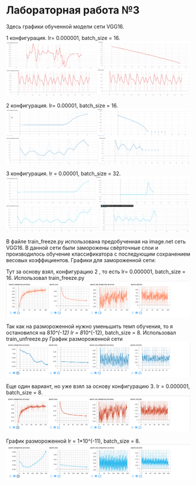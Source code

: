 # Лабораторная работа №3
Здесь графики обученной модели сети VGG16.

1 конфигурация. lr= 0.000001, batch_size = 16.
![Image alt](https://github.com/phoenix3x3/Neural-networks-lab-/raw/lab3/1/1.1.jpg)
![Image alt](https://github.com/phoenix3x3/Neural-networks-lab-/raw/lab3/1/1.2.jpg)



2 конфигурация. lr= 0.00001, batch_size = 16.
![Image alt](https://github.com/phoenix3x3/Neural-networks-lab-/raw/lab3/1/2.1.jpg)
![Image alt](https://github.com/phoenix3x3/Neural-networks-lab-/raw/lab3/1/2.2.jpg)


3 конфигурация. lr = 0.00001, batch_size = 32.
![Image alt](https://github.com/phoenix3x3/Neural-networks-lab-/raw/lab3/1/3.1.jpg)
![Image alt](https://github.com/phoenix3x3/Neural-networks-lab-/raw/lab3/1/3.2.jpg)


В файле train_freeze.py использована предобученная на image.net сеть VGG16. В данной сети были заморожены свёрточные слои и производилось обучение классификатора с последующим сохранением весовых коэффициентов. Графики для замороженной сети:

Тут за основу взял, конфигурацию 2 , то есть lr= 0.000001, batch_size = 16.
Использовал train_freeze.py
![Image alt](https://github.com/MaximGil/SMOMI/blob/Lab3/lab3%20new/Freeze%20-%20unfreeze8*10-7/freeze%20lr%208*10-8.png)

Так как на размороженной нужно уменьшить темп обучения, то я остановился на 8*10^(-12)
lr = 8*10^(-12), batch_size = 8. Использовал train_unfreeze.py
График размороженной сети 
![Image alt](https://github.com/MaximGil/SMOMI/blob/Lab3/lab3%20new/Freeze%20-%20unfreeze8*10-7/unfreeze%20lr%208*10-12.png)
 
Еще один вариант, но уже взял за основу конфигурацию 3. lr = 0.000001, batch_size = 8.
![Image alt](https://github.com/MaximGil/SMOMI/blob/Lab3/lab3%20new/freeze-unfreeze1*10-7/freeze%20lr%3D10-7.png)

График размороженной lr = 1*10^(-11), batch_size = 8.
![Image alt](https://github.com/MaximGil/SMOMI/blob/Lab3/lab3%20new/freeze-unfreeze1*10-7/lr%2010-11.png)


